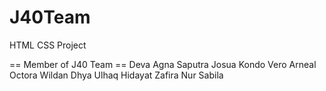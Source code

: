 # J40Team
HTML CSS Project

== Member of J40 Team ==
Deva Agna Saputra
Josua Kondo
Vero Arneal Octora
Wildan Dhya Ulhaq Hidayat
Zafira Nur Sabila
